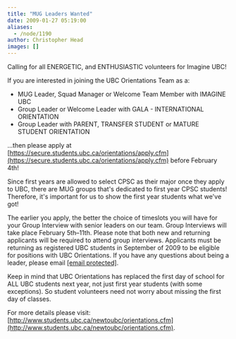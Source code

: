 ```yaml
---
title: "MUG Leaders Wanted"
date: 2009-01-27 05:19:00
aliases:
  - /node/1190
author: Christopher Head
images: []
---
```


Calling for all ENERGETIC, and ENTHUSIASTIC volunteers for Imagine UBC!

If you are interested in joining the UBC Orientations Team as a:

- MUG Leader, Squad Manager or Welcome Team Member with IMAGINE UBC
- Group Leader or Welcome Leader with GALA - INTERNATIONAL ORIENTATION
- Group Leader with PARENT, TRANSFER STUDENT or MATURE STUDENT ORIENTATION

…then please apply at [https://secure.students.ubc.ca/orientations/apply.cfm](https://secure.students.ubc.ca/orientations/apply.cfm) before February 4th!

Since first years are allowed to select CPSC as their major once they apply to UBC, there are MUG groups that's dedicated to first year CPSC students! Therefore, it's important for us to show the first year students what we've got!

The earlier you apply, the better the choice of timeslots you will have for your Group Interview with senior leaders on our team. Group Interviews will take place February 5th–11th. Please note that both new and returning applicants will be required to attend group interviews. Applicants must be returning as registered UBC students in September of 2009 to be eligible for positions with UBC Orientations. If you have any questions about being a leader, please email [\[email protected\]](/cdn-cgi/l/email-protection#b7dedad6d0ded9d299ded9d1d8f7c2d5d499d4d6).

Keep in mind that UBC Orientations has replaced the first day of school for ALL UBC students next year, not just first year students (with some exceptions). So student volunteers need not worry about missing the first day of classes.

For more details please visit: [http://www.students.ubc.ca/newtoubc/orientations.cfm](http://www.students.ubc.ca/newtoubc/orientations.cfm).

